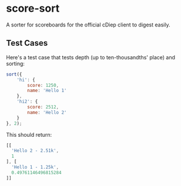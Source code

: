 # score-sort

A sorter for scoreboards for the official cDiep client to digest easily.

## Test Cases

Here's a test case that tests depth (up to ten-thousandths' place) and sorting:

```js
sort({
	'hi': {
		score: 1250,
		name: 'Hello 1'
	},
	'hi2': {
		score: 2512,
		name: 'Hello 2'
	}
}, 2);
```

This should return:

```js
[[
  'Hello 2 - 2.51k',
  1
], [
  'Hello 1 - 1.25k',
  0.49761146496815284
]]
```
